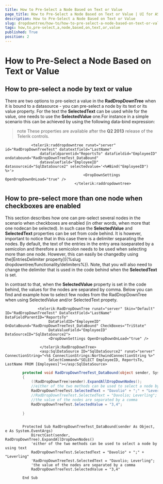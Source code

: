 ```yaml
---
title: How to Pre-Select a Node Based on Text or Value
page_title: How to Pre-Select a Node Based on Text or Value | UI for ASP.NET AJAX Documentation
description: How to Pre-Select a Node Based on Text or Value
slug: dropdowntree/how-to/how-to-pre-select-a-node-based-on-text-or-value
tags: how,to,pre-select,a,node,based,on,text,or,value
published: True
position: 2
---
```


# How to Pre-Select a Node Based on Text or Value



## How to pre-select a node by text or value

There are two options to pre-select a value in the **RadDropDownTree** when it is bound to a datasource - you can pre-select a node by its text or its value property. For the text the **SelectedText** can be used while for the value, one needs to use the **SelectedValue** one.For instance in a simple scenario this can be achieved by using the following data-bind expression:

>note These properties are available after the **Q2 2013** release of the Telerik controls.
>


````ASPNET
	        <telerik:raddropdowntree runat="server" id="RadDropDownTreeTest" datatextfield="LastName"
	            datafieldparentid="ReportsTo" datafieldid="EmployeeID" ondatabound="RadDropDownTreeTest_DataBound"
	            datavaluefield="EmployeeID" datasourceid="SqlDataSource2" selectedvalue='<%#Bind("EmployeeID") %>'>
	                                <DropDownSettings OpenDropDownOnLoad="true" />
	                            </telerik:raddropdowntree>
````



## How to pre-select more than one node when checkboxes are enabled

This section describes how one can pre-select several nodes in the scenario when checkboxes are enabled (in other words, when more that one nodecan be selected). In such case the **SelectedValue** and **SelectedText** properties can be set from code behind. It is however, important to notice that in this case there is a delimiter separating the nodes. By default, the text of the entries in the entry area isseparated by a semicolon and therefore a semicolon needs to be used when selecting more than one node. However, this can easily be changedby using the[EntriesDelimiter property]({%slug dropdowntree/functionality/delimiters%}). Note, that you will also need to change the delimiter that is used in the code behind when the **SelectedText** is set.

In contrast to that, when the **SelectedValue** property is set in the code behind, the values for the nodes are separated by comma. Below you can find and example how to select few nodes from the RadDropDownTree when using SelectedValue and/or SelectedText propety.

````ASPNET
	           <telerik:RadDropDownTree runat="server" Skin="Default" ID="RadDropDownTreeTest" DataTextField="LastName" DataFieldParentID="ReportsTo"
	                DataFieldID="EmployeeID" OnDataBound="RadDropDownTreeTest_DataBound" CheckBoxes="TriState"
	                DataValueField="EmployeeID" DataSourceID="SqlDataSource2">
	                <DropDownSettings OpenDropDownOnLoad="true" />
	
	            </telerik:RadDropDownTree>
	            <asp:SqlDataSource ID="SqlDataSource2" runat="server" ConnectionString="<%$ ConnectionStrings:NorthwindConnectionString %>"
	                SelectCommand="SELECT EmployeeID, ReportsTo, LastName FROM [Employees]"></asp:SqlDataSource>
````





````C#
	    protected void RadDropDownTreeTest_DataBound(object sender, System.EventArgs e)
	    {
	        ((RadDropDownTree)sender).ExpandAllDropDownNodes();
	        //either of the two methods can be used to select a node by using text
	        RadDropDownTreeTest.SelectedText = "Davolio" + ";" + "Leverling";
	        //RadDropDownTreeTest.SelectedText = "Davolio; Leverling";
	        //the value of the nodes are separated by a comma 
	        RadDropDownTreeTest.SelectedValue = "3,4";
	
	    }
	
````
````VB.NET
	    Protected Sub RadDropDownTreeTest_DataBound(sender As Object, e As System.EventArgs)
	        DirectCast(sender, RadDropDownTree).ExpandAllDropDownNodes()
	        'either of the two methods can be used to select a node by using text
	        RadDropDownTreeTest.SelectedText = "Davolio" + ";" + "Leverling"
	        'RadDropDownTreeTest.SelectedText = "Davolio; Leverling";
	        'the value of the nodes are separated by a comma 
	        RadDropDownTreeTest.SelectedValue = "3,4"
	
	    End Sub
````

